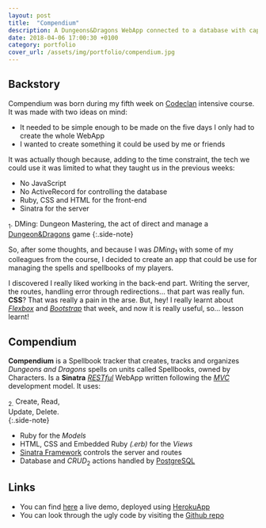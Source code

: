 ```yaml
---
layout: post
title:  "Compendium"
description: A Dungeons&Dragons WebApp connected to a database with capacity to keep track of your characters spellbooks and spells knowledge. Made with Ruby, Sinatra and PSQL.
date: 2018-04-06 17:00:30 +0100
category: portfolio
cover_url: /assets/img/portfolio/compendium.jpg
---
```

## Backstory

Compendium was born during my fifth week on [Codeclan](https://codeclan.com) intensive course. It was made with two ideas on mind:
* It needed to be simple enough to be made on the five days I only had to create the whole WebApp
* I wanted to create something it could be used by me or friends

It was actually though because, adding to the time constraint, the tech we could use it was limited to what they taught us in the previous weeks:
* No JavaScript
* No ActiveRecord for controlling the database
* Ruby, CSS and HTML for the front-end
* Sinatra for the server

<sub>1</sub>. DMing: Dungeon Mastering, the act of direct and manage a [Dungeon&Dragons](http://dnd.wizards.com/) game
{:.side-note}

So, after some thoughts, and because I was *DMing*<sub>1</sub> with some of my colleagues from the course, I decided to create an app that could be use for managing the spells and spellbooks of my players.

I discovered I really liked working in the back-end part. Writing the server, the routes, handling error through redirections... that part was really fun. **CSS**? That was really a pain in the arse. But, hey! I really learnt about [*Flexbox*](https://css-tricks.com/snippets/css/a-guide-to-flexbox/) and [*Bootstrap*](https://getbootstrap.com/) that week, and now it is really useful, so... lesson learnt!

## Compendium

**Compendium** is a Spellbook tracker that creates, tracks and organizes *Dungeons and Dragons* spells on units called Spellbooks, owned by Characters. Is a **Sinatra** [*RESTful*](https://en.wikipedia.org/wiki/Representational_state_transfer) WebApp written following the [*MVC*](https://en.wikipedia.org/wiki/Model%E2%80%93view%E2%80%93controller) development model. It uses:

<sub>2.</sub> Create,
Read,<br>
Update,
Delete.<br>
{:.side-note}

* Ruby for the *Models*
* HTML, CSS and Embedded Ruby *(.erb)* for the *Views*
* [Sinatra Framework](http://sinatrarb.com/) controls the server and routes
* Database and *CRUD*<sub>2</sub> actions handled by [PostgreSQL](https://www.postgresql.org/)

## Links

* You can find [here](http://compendium.devazul.co.uk/) a live demo, deployed using [HerokuApp](https://www.heroku.com/)
* You can look through the ugly code by visiting the [Github repo](https://www.github.com/DetectiveAzul/compendium)

